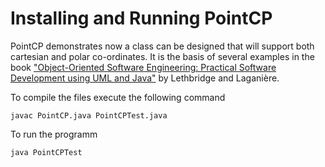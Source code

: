 
# Installing and Running PointCP

PointCP demonstrates now a class can be designed that will support both
cartesian and polar co-ordinates. It is the basis of several examples in
the book <a href="http://www.lloseng.com"> "Object-Oriented Software
Engineering:  Practical Software Development using UML and Java"</a> by
Lethbridge and Lagani&egrave;re.</p>

To compile the files execute the following command

```
javac PointCP.java PointCPTest.java
```

To run the programm

```
java PointCPTest
```
